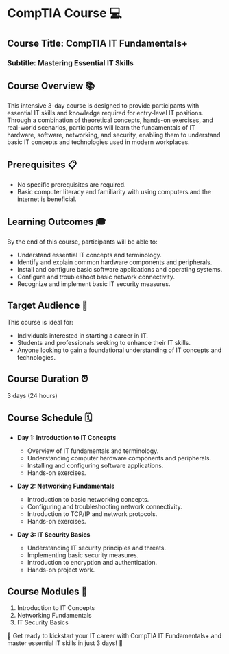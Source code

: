 # CompTIA Course 💻

## Course Title: CompTIA IT Fundamentals+
### Subtitle: Mastering Essential IT Skills

## Course Overview 📚
This intensive 3-day course is designed to provide participants with essential IT skills and knowledge required for entry-level IT positions. Through a combination of theoretical concepts, hands-on exercises, and real-world scenarios, participants will learn the fundamentals of IT hardware, software, networking, and security, enabling them to understand basic IT concepts and technologies used in modern workplaces.

## Prerequisites 📋
- No specific prerequisites are required.
- Basic computer literacy and familiarity with using computers and the internet is beneficial.

## Learning Outcomes 🎓
By the end of this course, participants will be able to:
- Understand essential IT concepts and terminology.
- Identify and explain common hardware components and peripherals.
- Install and configure basic software applications and operating systems.
- Configure and troubleshoot basic network connectivity.
- Recognize and implement basic IT security measures.

## Target Audience 🎯
This course is ideal for:
- Individuals interested in starting a career in IT.
- Students and professionals seeking to enhance their IT skills.
- Anyone looking to gain a foundational understanding of IT concepts and technologies.

## Course Duration ⏰
3 days (24 hours)

## Course Schedule 🗓️
- **Day 1: Introduction to IT Concepts**
  - Overview of IT fundamentals and terminology.
  - Understanding computer hardware components and peripherals.
  - Installing and configuring software applications.
  - Hands-on exercises.

- **Day 2: Networking Fundamentals**
  - Introduction to basic networking concepts.
  - Configuring and troubleshooting network connectivity.
  - Introduction to TCP/IP and network protocols.
  - Hands-on exercises.

- **Day 3: IT Security Basics**
  - Understanding IT security principles and threats.
  - Implementing basic security measures.
  - Introduction to encryption and authentication.
  - Hands-on project work.

## Course Modules 📑
1. Introduction to IT Concepts
2. Networking Fundamentals
3. IT Security Basics

🚀 Get ready to kickstart your IT career with CompTIA IT Fundamentals+ and master essential IT skills in just 3 days! 🚀
